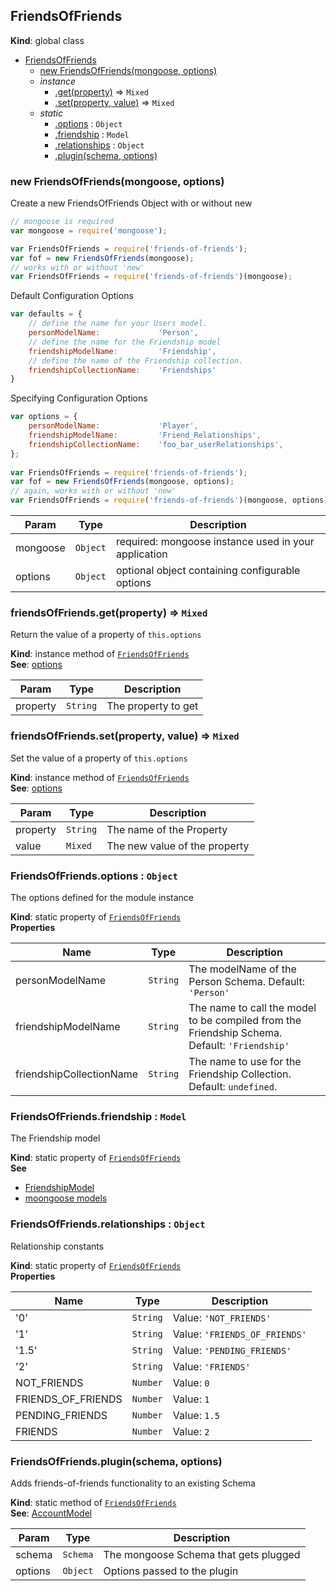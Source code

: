 <a name="FriendsOfFriends"></a>
## FriendsOfFriends
**Kind**: global class  

* [FriendsOfFriends](#FriendsOfFriends)
  * [new FriendsOfFriends(mongoose, options)](#new_FriendsOfFriends_new)
  * _instance_
    * [.get(property)](#FriendsOfFriends+get) ⇒ <code>Mixed</code>
    * [.set(property, value)](#FriendsOfFriends+set) ⇒ <code>Mixed</code>
  * _static_
    * [.options](#FriendsOfFriends.options) : <code>Object</code>
    * [.friendship](#FriendsOfFriends.friendship) : <code>Model</code>
    * [.relationships](#FriendsOfFriends.relationships) : <code>Object</code>
    * [.plugin(schema, options)](#FriendsOfFriends.plugin)

<a name="new_FriendsOfFriends_new"></a>
### new FriendsOfFriends(mongoose, options)
Create a new FriendsOfFriends Object with or without new
```javascript
// mongoose is required
var mongoose = require('mongoose');

var FriendsOfFriends = require('friends-of-friends');
var fof = new FriendsOfFriends(mongoose);
// works with or without 'new'
var FriendsOfFriends = require('friends-of-friends')(mongoose);
```

 Default Configuration Options
```javascript
var defaults = {
    // define the name for your Users model.
    personModelName:             'Person',
    // define the name for the Friendship model
    friendshipModelName:         'Friendship',
    // define the name of the Friendship collection.
    friendshipCollectionName:    'Friendships'
}
```

 Specifying Configuration Options
```javascript
var options = { 
    personModelName:             'Player',
    friendshipModelName:         'Friend_Relationships', 
    friendshipCollectionName:    'foo_bar_userRelationships',
};
 
var FriendsOfFriends = require('friends-of-friends');
var fof = new FriendsOfFriends(mongoose, options);
// again, works with or without 'new'
var FriendsOfFriends = require('friends-of-friends')(mongoose, options);
```


| Param | Type | Description |
| --- | --- | --- |
| mongoose | <code>Object</code> | required: mongoose instance used in your application |
| options | <code>Object</code> | optional object containing configurable options |

<a name="FriendsOfFriends+get"></a>
### friendsOfFriends.get(property) ⇒ <code>Mixed</code>
Return the value of a property of `this.options`

**Kind**: instance method of <code>[FriendsOfFriends](#FriendsOfFriends)</code>  
**See**: [options](#FriendsOfFriends.options)  

| Param | Type | Description |
| --- | --- | --- |
| property | <code>String</code> | The property to get |

<a name="FriendsOfFriends+set"></a>
### friendsOfFriends.set(property, value) ⇒ <code>Mixed</code>
Set the value of a property of `this.options`

**Kind**: instance method of <code>[FriendsOfFriends](#FriendsOfFriends)</code>  
**See**: [options](#FriendsOfFriends.options)  

| Param | Type | Description |
| --- | --- | --- |
| property | <code>String</code> | The name of the Property |
| value | <code>Mixed</code> | The new value of the property |

<a name="FriendsOfFriends.options"></a>
### FriendsOfFriends.options : <code>Object</code>
The options defined for the module instance

**Kind**: static property of <code>[FriendsOfFriends](#FriendsOfFriends)</code>  
**Properties**

| Name | Type | Description |
| --- | --- | --- |
| personModelName | <code>String</code> | The modelName of the Person Schema. Default: `'Person'` |
| friendshipModelName | <code>String</code> | The name to call the model to be compiled from the Friendship Schema. Default: `'Friendship'` |
| friendshipCollectionName | <code>String</code> | The name to use for the Friendship Collection. Default: `undefined`. |

<a name="FriendsOfFriends.friendship"></a>
### FriendsOfFriends.friendship : <code>Model</code>
The Friendship model

**Kind**: static property of <code>[FriendsOfFriends](#FriendsOfFriends)</code>  
**See**

- [FriendshipModel](FriendshipModel)
- [moongoose models](http://mongoosejs.com/docs/models.html)

<a name="FriendsOfFriends.relationships"></a>
### FriendsOfFriends.relationships : <code>Object</code>
Relationship constants

**Kind**: static property of <code>[FriendsOfFriends](#FriendsOfFriends)</code>  
**Properties**

| Name | Type | Description |
| --- | --- | --- |
| &#x27;0&#x27; | <code>String</code> | Value: `'NOT_FRIENDS'` |
| &#x27;1&#x27; | <code>String</code> | Value: `'FRIENDS_OF_FRIENDS'` |
| &#x27;1.5&#x27; | <code>String</code> | Value: `'PENDING_FRIENDS'` |
| &#x27;2&#x27; | <code>String</code> | Value: `'FRIENDS'` |
| NOT_FRIENDS | <code>Number</code> | Value: `0` |
| FRIENDS_OF_FRIENDS | <code>Number</code> | Value: `1` |
| PENDING_FRIENDS | <code>Number</code> | Value: `1.5` |
| FRIENDS | <code>Number</code> | Value: `2` |

<a name="FriendsOfFriends.plugin"></a>
### FriendsOfFriends.plugin(schema, options)
Adds friends-of-friends functionality to an existing Schema

**Kind**: static method of <code>[FriendsOfFriends](#FriendsOfFriends)</code>  
**See**: [AccountModel](AccountModel)  

| Param | Type | Description |
| --- | --- | --- |
| schema | <code>Schema</code> | The mongoose Schema that gets plugged |
| options | <code>Object</code> | Options passed to the plugin |

